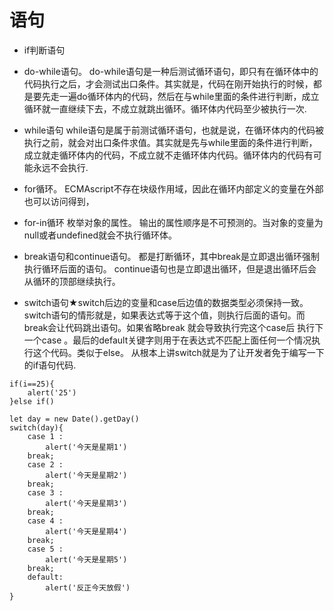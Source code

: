 #  语句 
+ if判断语句 
+ do-while语句。
do-while语句是一种后测试循环语句，即只有在循环体中的代码执行之后，才会测试出口条件。其实就是，代码在刚开始执行的时候，都是要先走一遍do循环体内的代码，然后在与while里面的条件进行判断，成立循环就一直继续下去，不成立就跳出循环。循环体内代码至少被执行一次.
+ while语句
while语句是属于前测试循环语句，也就是说，在循环体内的代码被执行之前，就会对出口条件求值。其实就是先与while里面的条件进行判断，成立就走循环体内的代码，不成立就不走循环体内代码。循环体内的代码有可能永远不会执行.

+ for循环。
ECMAscript不存在块级作用域，因此在循环内部定义的变量在外部也可以访问得到，
+ for-in循环
枚举对象的属性。
输出的属性顺序是不可预测的。当对象的变量为null或者undefined就会不执行循环体。
+ break语句和continue语句。
都是打断循环，其中break是立即退出循环强制执行循环后面的语句。
continue语句也是立即退出循环，但是退出循环后会从循环的顶部继续执行。
+ switch语句★switch后边的变量和case后边值的数据类型必须保持一致。
switch语句的情形就是，如果表达式等于这个值，则执行后面的语句。而break会让代码跳出语句。如果省略break 就会导致执行完这个case后 执行下一个case 。最后的default关键字则用于在表达式不匹配上面任何一个情况执行这个代码。类似于else。
从根本上讲switch就是为了让开发者免于编写一下的if语句代码.

```
if(i==25){
	alert('25')
}else if()
```
```
let day = new Date().getDay()
switch(day){
	case 1 :
		alert('今天是星期1')
	break;
	case 2 :
		alert('今天是星期2')
	break;
	case 3 :
		alert('今天是星期3')
	break;
	case 4 :
		alert('今天是星期4')
	break;
	case 5 :
		alert('今天是星期5')
	break;
	default:
		alert('反正今天放假')
}


```